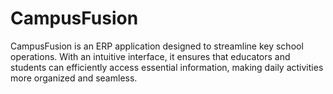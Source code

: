 # CampusFusion

CampusFusion is an ERP application designed to streamline key school operations. With an
intuitive interface, it ensures that educators and students can efficiently access essential
information, making daily activities more organized and seamless.